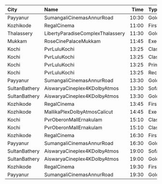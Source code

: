 | City          | Name                             |  Time | Type          | Price | Capacity | Booked |
| :------------ | :------------------------------- | ----: | :------------ | ----: | -------: | -----: |
| Payyanur      | SumangaliCinemasAnnurRoad        | 10:30 | GoldenCircle  |  110₹ |      192 |     95 |
| Kozhikode     | RegalCinema                      | 11:00 | FirstClassSc3 |  200₹ |       79 |     26 |
| Thalassery    | LibertyParadiseComplexThalassery | 11:30 | Gold          |  125₹ |      214 |    172 |
| Mukkam        | RoseCinePalaceMukkam             | 11:45 | Executive     |  112₹ |      161 |     81 |
| Kochi         | PvrLuluKochi                     | 13:25 | Classic       |  140₹ |       39 |     39 |
| Kochi         | PvrLuluKochi                     | 13:25 | ClassicPlus   |  160₹ |       91 |     91 |
| Kochi         | PvrLuluKochi                     | 13:25 | Prime         |  190₹ |       68 |     68 |
| Kochi         | PvrLuluKochi                     | 13:25 | Recliner      |  350₹ |       10 |     10 |
| Payyanur      | SumangaliCinemasAnnurRoad        | 13:30 | GoldenCircle  |  110₹ |      192 |    100 |
| SultanBathery | AiswaryaCineplex4KDolbyAtmos     | 13:30 | SofaSeat      |  170₹ |       44 |     21 |
| SultanBathery | AiswaryaCineplex4KDolbyAtmos     | 13:30 | GoldClass     |  110₹ |       63 |     35 |
| Kozhikode     | RegalCinema                      | 13:45 | FirstClassSc3 |  200₹ |       79 |     76 |
| Kozhikode     | MallikaPlexDolbyAtmosCalicut     | 14:45 | Executive     |  140₹ |      163 |     99 |
| Kochi         | PvrOberonMallErnakulam           | 15:10 | Classic       |  140₹ |       54 |     54 |
| Kochi         | PvrOberonMallErnakulam           | 15:10 | ClassicPlus   |  170₹ |      104 |    104 |
| Kozhikode     | RegalCinema                      | 16:30 | FirstClassSc3 |  200₹ |       79 |     43 |
| Payyanur      | SumangaliCinemasAnnurRoad        | 16:30 | GoldenCircle  |  110₹ |      192 |     97 |
| SultanBathery | AiswaryaCineplex4KDolbyAtmos     | 19:00 | SofaSeat      |  170₹ |       44 |     19 |
| SultanBathery | AiswaryaCineplex4KDolbyAtmos     | 19:00 | GoldClass     |  110₹ |       63 |     40 |
| Kozhikode     | RegalCinema                      | 19:30 | FirstClassSc3 |  200₹ |       79 |     67 |
| Payyanur      | SumangaliCinemasAnnurRoad        | 19:30 | GoldenCircle  |  110₹ |      192 |     98 |